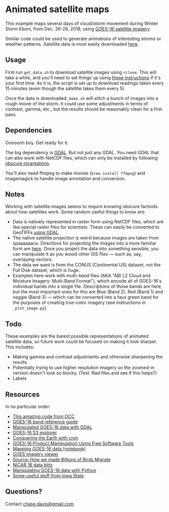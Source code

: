 # Animated satellite maps

This example maps several days of cloud/storm movement during Winter Storm Eboni, from Dec. 26-28, 2018, using [GOES-16 satellite imagery](http://occ-data.org/GOES-16/).

Similar code could be used to generate animations of interesting storms or weather patterns. Satellite data is most easily downloaded [here](http://home.chpc.utah.edu/~u0553130/Brian_Blaylock/cgi-bin/goes16_download.cgi).

## Usage

First run `get_data.sh` to download satellite images using `rclone`. This will take a while, and you'll need to set things up using [these instructions](https://github.com/blaylockbk/pyBKB_v3/blob/master/rclone_howto.md) if it's your first time. As it is, the script is set up to download readings taken every 15 minutes (even though the satellite takes them every 5).

Once the data is downloaded, `make.sh` will stitch a bunch of images into a rough movie of the storm. It could use some adjustments in terms of contrast, gamma, etc., but the results should be reasonably clean for a first pass.

## Dependencies

Ooooooh boy. Get ready for it.

The big dependency is [GDAL](http://edc.occ-data.org/goes16/gdal/). But not just any GDAL. You need GDAL that can also work with NetCDF files, which can only be installed by following [obscure incantations](https://varunpant.com/posts/gdal-2-on-mac-with-homebrew).

You'll also need ffmpeg to make movies (`brew install ffmpeg`) and imagemagick to handle image annotation and conversion.

## Notes

Working with satellite images seems to require knowing obscure factoids about how satellites work. Some random useful things to know are:

  * Data is natively represented in raster form using NetCDF files, which are like special raster files for scientists. These can easily be converted to GeoTIFFs [using GDAL](http://edc.occ-data.org/goes16/gdal/).
  * The native satellite projection is weird because images are taken from spaaaaaace. Directions for projecting the images into a more familiar form are [here](http://edc.occ-data.org/goes16/gdal/). Once you project the data into something sensible, you can manipulate it as you would other GIS files — such as, say, overlaying vectors.
  * The data we want is from the CONUS (Continental US) dataset, not the Full Disk dataset, which is huge.
  * Examples here work with multi-band files (AKA "ABI L2 Cloud and Moisture Imagery: Multi-Band Format"), which encode all of GOES-16's individual bands into a single file. Descriptions of those bands are here, but the most important ones for this are Blue (Band 2), Red (Band 1) and veggie (Band 3) — which can be converted into a faux green band for the purposes of creating true-color imagery (see instructions in `_plot_image.py`).

## Todo

These examples are the barest possible representations of animated satellite data, so future work could be focused on making it look sharper. This includes:

  * Making gamma and contrast adjustments and otherwise sharpening the results
  * Potentially trying to use higher resolution imagery so the zoomed-in version doesn't look so blocky. (Test :Rad files and see if this helps?)
  * Labels

## Resources

In no particular order:

  - [This amazing code from OCC](https://github.com/occ-data/goes16-play)
  - [GOES-16 band reference guide](https://www.weather.gov/media/crp/GOES_16_Guides_FINALBIS.pdf)
  - [Manipulated GOES-16 data with GDAL](http://edc.occ-data.org/goes16/gdal)
  - [GOES-16 S3 explorer](https://noaa-goes16.s3.amazonaws.com/index.html)
  - [Conquering the Earth with cron](https://hackaday.com/2018/06/25/conquering-the-earth-with-cron/)
  - [GOES-16 Product Manipulation Using Free Software Tools](https://geonetcast.wordpress.com/2017/02/08/goes-16-product-manipulation-using-free-software-tools/)
  - [Mapping GOES-16 data (notebook)](https://github.com/blaylockbk/pyBKB_v2/blob/master/BB_goes16/mapping_GOES16_data.ipynb)
  - [GOES imagery viewer](https://www.ssec.wisc.edu/data/geo/#/about?satellite=goes-16&end_datetime=latest&n_images=1&coverage=conus&channel=02&image_quality=gif&anim_method=javascript)
  - [Source: How we made Billions of Birds Migrate](https://source.opennews.org/articles/how-we-made-billions-birds-migrate/)
  - [NICAR 18 data blitz](https://github.com/jmuyskens/nicar18-data-blitz-goes-16)
  - [Manipulating GOES-16 data with Python](https://geonetcast.wordpress.com/2017/08/18/geonetclass-manipulating-goes-16-data-with-python-part-vii/)
  - [Some useful stuff from Iowa State](https://mesonet.agron.iastate.edu/GIS/goes.phtml)

## Questions?

Contact chase.davis@gmail.com